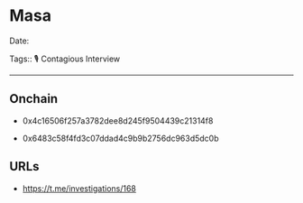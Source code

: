 # Masa

Date:

Tags:: 🎙️ Contagious Interview


---


## Onchain

- 0x4c16506f257a3782dee8d245f9504439c21314f8

- 0x6483c58f4fd3c07ddad4c9b9b2756dc963d5dc0b







## URLs

- https://t.me/investigations/168